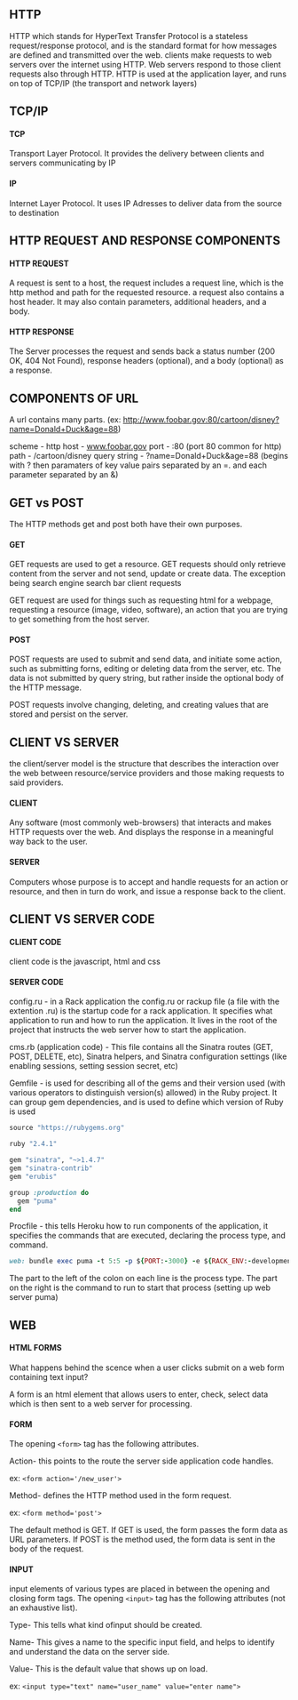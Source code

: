 ## HTTP

HTTP which stands for HyperText Transfer Protocol is a stateless request/response protocol, and is the standard format for how messages are defined and transmitted over the web. clients make requests to web servers over the internet using HTTP. Web servers respond to those client requests also through HTTP. HTTP is used at the application layer, and runs on top of TCP/IP (the transport and network layers) 

## TCP/IP

#### TCP
Transport Layer Protocol. It provides the delivery between clients and servers communicating by IP

#### IP
Internet Layer Protocol. It uses IP Adresses to deliver data from the source to destination

## HTTP REQUEST AND RESPONSE COMPONENTS

#### HTTP REQUEST
A request is sent to a host, the request includes a request line, which is the http method and path for the requested resource.  a request also contains a host header. It may also contain parameters, additional headers, and a body. 

#### HTTP RESPONSE
The Server processes the request and sends back a status number (200 OK, 404 Not Found), response headers (optional), and a body (optional) as a response.

## COMPONENTS OF URL

A url contains many parts. (ex: http://www.foobar.gov:80/cartoon/disney?name=Donald+Duck&age=88)

scheme - http
host - www.foobar.gov
port - :80 (port 80 common for http)
path - /cartoon/disney
query string - ?name=Donald+Duck&age=88 (begins with ? then paramaters of key value pairs separated by an =. and each parameter separated by an &)

## GET vs POST

The HTTP methods get and post both have their own purposes.

#### GET
GET requests are used to get a resource. GET requests should only retrieve content from the server and not send, update or create data. The exception being search engine search bar client requests

GET request are used for things such as requesting html for a webpage, requesting a resource (image, video, software), an action that you are trying to get something from the host server.

#### POST
POST requests are used to submit and send data, and initiate some action, such as submitting forns, editing or deleting data from the server, etc. The data is not submitted by query string, but rather inside the optional body of the HTTP message.

POST requests involve changing, deleting, and creating values that are stored and persist on the server.

## CLIENT VS SERVER

the client/server model is the structure that describes the interaction over the web between resource/service providers and those making requests to said providers. 

#### CLIENT
Any software (most commonly web-browsers) that interacts and makes HTTP requests over the web. And displays the response in a meaningful way back to the user.

#### SERVER
Computers whose purpose is to accept and handle requests for an action or resource, and then in turn do work, and issue a response back to the client.

## CLIENT VS SERVER CODE
#### CLIENT CODE
client code is the javascript, html and css
#### SERVER CODE

config.ru - in a Rack application the config.ru or rackup file (a file with the extention .ru) is the startup code for a rack application. It specifies what application to run and how to run the application. It lives in the root of the project that instructs the web server how to start the application.

cms.rb (application code) - This file contains all the Sinatra routes (GET, POST, DELETE, etc), Sinatra helpers, and Sinatra configuration settings (like enabling sessions, setting session secret, etc)

Gemfile - is used for describing all of the gems and their version used (with various operators to distinguish version(s) allowed) in the Ruby project. It can group gem dependencies, and is used to define which version of Ruby is used

``` ruby  
source "https://rubygems.org"

ruby "2.4.1"

gem "sinatra", "~>1.4.7"
gem "sinatra-contrib"
gem "erubis"

group :production do
  gem "puma"
end

```  
Procfile - this tells Heroku how to run components of the application, it specifies the commands that are executed, declaring the process type, and command. 

``` ruby  
web: bundle exec puma -t 5:5 -p ${PORT:-3000} -e ${RACK_ENV:-development}
```  

The part to the left of the colon on each line is the process type. The part on the right is the command to run to start that process (setting up web server puma)

## WEB

#### HTML FORMS

What happens behind the scence when a user clicks submit on a web form containing text input?

A form is an html element that allows users to enter, check, select data which is then sent to a web server for processing.

#### FORM

The opening `<form>` tag has the following attributes.

Action- this points to the route the server side application code handles.

ex: `<form action='/new_user'>`

Method- defines the HTTP method used in the form request. 

ex: `<form method='post'>`

The default method is GET. If GET is used, the form passes the form data as URL parameters. If POST is the method used, the form data is sent in the body of the request.

#### INPUT

input elements of various types are placed in between the opening and closing form tags. The opening `<input>` tag has the following attributes (not an exhaustive list).

Type- This tells what kind ofinput should be created.

Name- This gives a name to the specific input field, and helps to identify and understand the data on the server side.

Value- This is the default value that shows up on load.

ex: `<input type="text" name="user_name" value="enter name">`
